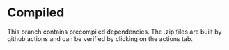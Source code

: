 # Compiled
This branch contains precompiled dependencies. The .zip files are built by github actions and can be verified by clicking on the actions tab.

